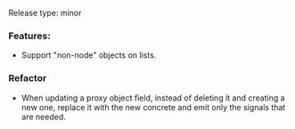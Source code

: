 Release type: minor

### Features:
- Support "non-node" objects on lists.


### Refactor
- When updating a proxy object field, instead of deleting it and creating a new one,
replace it with the new concrete and emit only the signals that are needed.
